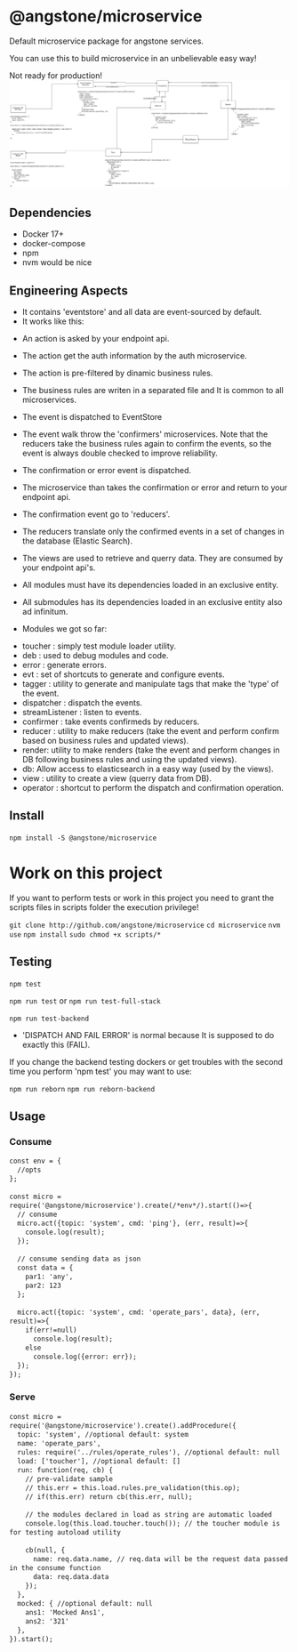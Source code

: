 # @angstone/microservice

Default microservice package for angstone services.

You can use this to build microservice in an unbelievable easy way!

Not ready for production!
![alt text](https://github.com/angstone/microservice/blob/master/angstone_microservice_simple.jpg)

## Dependencies

- Docker 17+
- docker-compose
- npm
- nvm would be nice

## Engineering Aspects

* It contains 'eventstore' and all data are event-sourced by default.
* It works like this:

- An action is asked by your endpoint api.

- The action get the auth information by the auth microservice.

- The action is pre-filtered by dinamic business rules.

- The business rules are writen in a separated file and It is common to all microservices.

- The event is dispatched to EventStore

- The event walk throw the 'confirmers' microservices. Note that the reducers take the business
rules again to confirm the events, so the event is always double checked to improve reliability.

- The confirmation or error event is dispatched.

- The microservice than takes the confirmation or error and return to your endpoint api.

- The confirmation event go to 'reducers'.

- The reducers translate only the confirmed events in a set of changes in the database (Elastic Search).

- The views are used to retrieve and querry data. They are consumed by your endpoint api's.

* All modules must have its dependencies loaded in an exclusive entity.
* All submodules has its dependencies loaded in an exclusive entity also ad infinitum.

* Modules we got so far:

- toucher : simply test module loader utility.
- deb : used to debug modules and code.
- error : generate errors.
- evt : set of shortcuts to generate and configure events.
- tagger : utility to generate and manipulate tags that make the 'type' of the event.
- dispatcher : dispatch the events.
- streamListener : listen to events.
- confirmer : take events confirmeds by reducers.
- reducer : utility to make reducers (take the event and perform confirm based on business rules and updated views).
- render: utility to make renders (take the event and perform changes in DB following business rules and using the updated views).
- db: Allow access to elasticsearch in a easy way (used by the views).
- view : utility to create a view (querry data from DB).
- operator : shortcut to perform the dispatch and confirmation operation.

## Install

```npm install -S @angstone/microservice```

# Work on this project

If you want to perform tests or work in this project you need to grant the scripts files in scripts folder the execution privilege!

```git clone http://github.com/angstone/microservice```
```cd microservice```
```nvm use```
```npm install```
```sudo chmod +x scripts/*```

## Testing

```npm test```

```npm run test``` or  ```npm run test-full-stack```

```npm run test-backend```


* 'DISPATCH AND FAIL ERROR' is normal because It is supposed to do exactly this (FAIL).

If you change the backend testing dockers or get troubles with the second time
you  perform 'npm test' you may want to use:

```npm run reborn```
```npm run reborn-backend```

## Usage

### Consume

```
const env = {
  //opts
};

const micro = require('@angstone/microservice').create(/*env*/).start(()=>{
  // consume
  micro.act({topic: 'system', cmd: 'ping'}, (err, result)=>{
    console.log(result);
  });

  // consume sending data as json
  const data = {
    par1: 'any',
    par2: 123
  };

  micro.act({topic: 'system', cmd: 'operate_pars', data}, (err, result)=>{
    if(err!=null)
      console.log(result);
    else
      console.log({error: err});
  });
});
```

### Serve

```
const micro = require('@angstone/microservice').create().addProcedure({
  topic: 'system', //optional default: system
  name: 'operate_pars',
  rules: require('../rules/operate_rules'), //optional default: null
  load: ['toucher'], //optional default: []
  run: function(req, cb) {
    // pre-validate sample
    // this.err = this.load.rules.pre_validation(this.op);
    // if(this.err) return cb(this.err, null);

    // the modules declared in load as string are automatic loaded
    console.log(this.load.toucher.touch()); // the toucher module is for testing autoload utility

    cb(null, {
      name: req.data.name, // req.data will be the request data passed in the consume function
      data: req.data.data
    });
  },
  mocked: { //optional default: null
    ans1: 'Mocked Ans1',
    ans2: '321'
  },
}).start();
```
